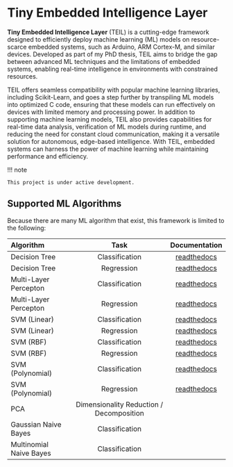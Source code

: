 # Tiny Embedded Intelligence Layer

**Tiny Embedded Intelligence Layer** (TEIL) is a cutting-edge framework designed to efficiently deploy machine learning (ML) models on resource-scarce embedded systems, such as Arduino, ARM Cortex-M, and similar devices. Developed as part of my PhD thesis, TEIL aims to bridge the gap between advanced ML techniques and the limitations of embedded systems, enabling real-time intelligence in environments with constrained resources.

TEIL offers seamless compatibility with popular machine learning libraries, including Scikit-Learn, and goes a step further by transpiling ML models into optimized C code, ensuring that these models can run effectively on devices with limited memory and processing power. In addition to supporting machine learning models, TEIL also provides capabilities for real-time data analysis, verification of ML models during runtime, and reducing the need for constant cloud communication, making it a versatile solution for autonomous, edge-based intelligence. With TEIL, embedded systems can harness the power of machine learning while maintaining performance and efficiency.

!!! note

    This project is under active development.

## Supported ML Algorithms

Because there are many ML algorithm that exist, this framework is limited to the following:

| Algorithm               | Task           | Documentation |
|:------------------------|:--------------:|:-------------:|
| Decision Tree           | Classification | [readthedocs](https://teil.readthedocs.io/en/latest/ebis/#decision-tree) |
| Decision Tree           | Regression     | [readthedocs](https://teil.readthedocs.io/en/latest/ebis/#decision-tree) |
| Multi-Layer Percepton   | Classification | [readthedocs](https://teil.readthedocs.io/en/latest/ebis/#multi-layer-percepton) |
| Multi-Layer Percepton   | Regression     | [readthedocs](https://teil.readthedocs.io/en/latest/ebis/#multi-layer-percepton) |
| SVM (Linear)            | Classification | [readthedocs](https://teil.readthedocs.io/en/latest/ebis/#support-vector-machines) |
| SVM (Linear)            | Regression     | [readthedocs](https://teil.readthedocs.io/en/latest/ebis/#support-vector-machines) |
| SVM (RBF)               | Classification | [readthedocs](https://teil.readthedocs.io/en/latest/ebis/#support-vector-machines) |
| SVM (RBF)               | Regression     | [readthedocs](https://teil.readthedocs.io/en/latest/ebis/#support-vector-machines) |
| SVM (Polynomial)        | Classification | [readthedocs](https://teil.readthedocs.io/en/latest/ebis/#support-vector-machines) |
| SVM (Polynomial)        | Regression     | [readthedocs](https://teil.readthedocs.io/en/latest/ebis/#support-vector-machines) |
| PCA                     | Dimensionality Reduction / Decomposition | []() |
| Gaussian Naive Bayes    | Classification | []() |
| Multinomial Naive Bayes | Classification | []() |